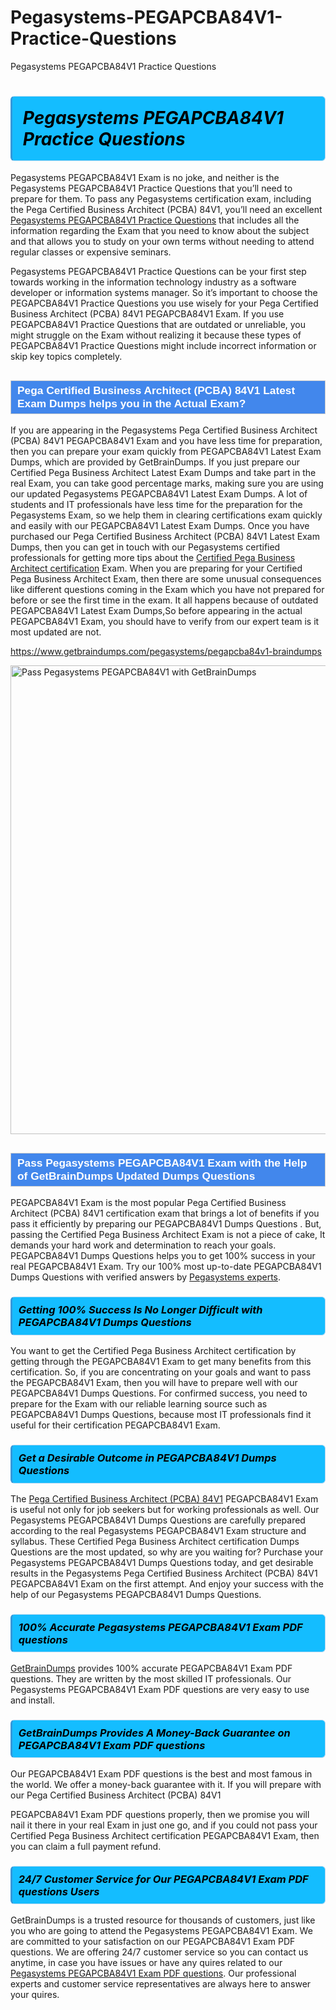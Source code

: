 # Pegasystems-PEGAPCBA84V1-Practice-Questions
Pegasystems PEGAPCBA84V1 Practice Questions
<h1><strong><span style="display: block; color: #000000; background: #14BDFF; border: 0.5px solid #AED6F1; border-left: 3px solid #3498DB; padding: .6em; border-radius: 6px;">                     <em>Pegasystems PEGAPCBA84V1 <span class="exam_variation">Practice Questions</span> </em>                </span></strong>            </h1>                        <p>Pegasystems PEGAPCBA84V1 Exam is no joke, and neither is the Pegasystems PEGAPCBA84V1 <span class="exam_variation">Practice Questions</span> that you’ll need to prepare for them. To pass any Pegasystems certification exam,             including the Pega Certified Business Architect (PCBA) 84V1, you’ll need an excellent <a href="https://www.getbraindumps.com/pegasystems/pegapcba84v1-braindumps">Pegasystems PEGAPCBA84V1 <span class="exam_variation">Practice Questions</span></a> that includes             all the information regarding the Exam that you need to know about the subject and that allows you to study on your own terms             without needing to attend regular classes or expensive seminars.</p>                        <p>Pegasystems PEGAPCBA84V1 <span class="exam_variation">Practice Questions</span> can be your first step towards working in the information technology industry as a software developer or             information systems manager. So it’s important to choose the PEGAPCBA84V1 <span class="exam_variation">Practice Questions</span> you use wisely for your             Pega Certified Business Architect (PCBA) 84V1 PEGAPCBA84V1 Exam. If you use PEGAPCBA84V1 <span class="exam_variation">Practice Questions</span>             that are outdated or unreliable, you might struggle on the Exam without realizing it because these types of PEGAPCBA84V1 <span class="exam_variation">Practice Questions</span>             might include incorrect information or skip key topics completely.</p>                        <h2 style="background: #4287ec; border: 1px solid #cccccc; padding: 5px 10px;">                <span style="color: #ffffff;">                    <span style="font-size: 11pt;">                        <span style="line-height: normal;">                            <span style="font-family: Calibri,sans-serif;">                                <strong>                                    <span style="font-size: 13.0pt;">Pega Certified Business Architect (PCBA) 84V1 <span class="exam_variation2">Latest Exam Dumps</span> helps you in the Actual Exam?</span>                                </strong>                            </span>                        </span>                    </span>                </span>            </h2>                        <p>If you are appearing in the Pegasystems Pega Certified Business Architect (PCBA) 84V1 PEGAPCBA84V1 Exam and             you have less time for preparation, then you can prepare your exam quickly from PEGAPCBA84V1 <span class="exam_variation2">Latest Exam Dumps</span>, which are provided by GetBrainDumps.             If you just prepare our Certified Pega Business Architect <span class="exam_variation2">Latest Exam Dumps</span> and take part in the real Exam, you can take good percentage marks, making sure you are             using our updated Pegasystems PEGAPCBA84V1 <span class="exam_variation2">Latest Exam Dumps</span>. A lot of students and IT professionals have less time for the preparation for the Pegasystems Exam,             so we help them in clearing certifications exam quickly and easily with our PEGAPCBA84V1 <span class="exam_variation2">Latest Exam Dumps</span>. Once you have purchased our             Pega Certified Business Architect (PCBA) 84V1 <span class="exam_variation2">Latest Exam Dumps</span>, then you can get in touch with our             Pegasystems certified professionals for getting more tips about the <a href="https://www.getbraindumps.com/pegasystems/cpba-braindumps.html">Certified Pega Business Architect certification</a> Exam. When you are preparing for your              Certified Pega Business Architect Exam, then there are some unusual consequences like different questions coming in the Exam which you have not prepared            for before or see the first time in the exam. It all happens because of outdated PEGAPCBA84V1 <span class="exam_variation2">Latest Exam Dumps</span>,So before appearing in the actual             PEGAPCBA84V1 Exam, you should have to verify from our expert team is it most updated are not.</p>                        <p><a href="https://www.getbraindumps.com/pegasystems/pegapcba84v1-braindumps">https://www.getbraindumps.com/pegasystems/pegapcba84v1-braindumps</a></p>                        <p><a href="https://www.getbraindumps.com/"><img src="https://www.getbraindumps.com/images/get-updated-exam-questions-with-discount-getbraindumps.jpg" class="postImage" alt="Pass Pegasystems PEGAPCBA84V1 with GetBrainDumps" width="750"></a></p>                            <h2 style="background: #4287ec; border: 1px solid #cccccc; padding: 5px 10px;">                <span style="color: #ffffff;">                    <span style="font-size: 11pt;">                        <span style="line-height: normal;">                            <span style="font-family: Calibri,sans-serif;">                                <strong>                                    <span style="font-size: 13.0pt;">Pass Pegasystems PEGAPCBA84V1 Exam with the Help of GetBrainDumps Updated <span class="exam_variation3">Dumps Questions</span></span>                                </strong>                            </span>                        </span>                    </span>                </span>            </h2>                        <p>PEGAPCBA84V1 Exam is the most popular Pega Certified Business Architect (PCBA) 84V1 certification exam that brings a             lot of benefits if you pass it efficiently by preparing our PEGAPCBA84V1 <span class="exam_variation3">Dumps Questions</span> . But, passing the Certified Pega Business Architect Exam is not a piece of cake,             It demands your hard work and determination to reach your goals. PEGAPCBA84V1 <span class="exam_variation3">Dumps Questions</span> helps you to get 100% success in your real PEGAPCBA84V1 Exam.             Try our 100% most up-to-date PEGAPCBA84V1 <span class="exam_variation3">Dumps Questions</span> with verified answers by <a href="https://www.getbraindumps.com/pegasystems-braindumps.html">Pegasystems experts</a>.</p>                        <h3>                <strong>                    <span style="display: block; color: #000000; background: #14BDFF; border: 0.5px solid #AED6F1; border-left: 3px solid #3498DB; padding: .6em; border-radius: 6px;">                        <em>Getting 100% Success Is No Longer Difficult with PEGAPCBA84V1 <span class="exam_variation3">Dumps Questions</span></em>                    </span>                </strong>            </h3>                        <p>You want to get the Certified Pega Business Architect certification by getting through the PEGAPCBA84V1 Exam to get many benefits from this certification.             So, if you are concentrating on your goals and want to pass the PEGAPCBA84V1 Exam, then you will have to prepare well with our PEGAPCBA84V1 <span class="exam_variation3">Dumps Questions</span>.             For confirmed success, you need to prepare for the Exam with our reliable learning source such as PEGAPCBA84V1 <span class="exam_variation3">Dumps Questions</span>, because most             IT professionals find it useful for their certification PEGAPCBA84V1 Exam.</p>                        <h3>                <strong>                    <span style="display: block; color: #000000; background: #14BDFF; border: 0.5px solid #AED6F1; border-left: 3px solid #3498DB; padding: .6em; border-radius: 6px;">                        <em>Get a Desirable Outcome in PEGAPCBA84V1 <span class="exam_variation3">Dumps Questions</span></em>                    </span>                </strong>            </h3>                        <p>The <a href="https://www.getbraindumps.com/pegasystems/pegapcba84v1-braindumps">Pega Certified Business Architect (PCBA) 84V1</a> PEGAPCBA84V1 Exam is useful not only for job seekers but             for working professionals as well. Our Pegasystems PEGAPCBA84V1 <span class="exam_variation3">Dumps Questions</span> are carefully prepared according to the real Pegasystems PEGAPCBA84V1 Exam structure and syllabus.             These Certified Pega Business Architect certification <span class="exam_variation3">Dumps Questions</span> are the most updated, so why are you waiting for? Purchase your Pegasystems PEGAPCBA84V1 <span class="exam_variation3">Dumps Questions</span> today,             and get desirable results in the Pegasystems Pega Certified Business Architect (PCBA) 84V1 PEGAPCBA84V1 Exam on the first attempt.             And enjoy your success with the help of our Pegasystems PEGAPCBA84V1 <span class="exam_variation3">Dumps Questions</span>.</p>                        <h3>                <strong>                    <span style="display: block; color: #000000; background: #14BDFF; border: 0.5px solid #AED6F1; border-left: 3px solid #3498DB; padding: .6em; border-radius: 6px;">                        <em>100% Accurate Pegasystems PEGAPCBA84V1 <span class="exam_variation4">Exam PDF questions</span></em>                    </span>                </strong>            </h3>                        <p><a href="https://www.getbraindumps.com/">GetBrainDumps</a> provides 100% accurate PEGAPCBA84V1 <span class="exam_variation4">Exam PDF questions</span>. They are written by the most skilled IT professionals.             Our Pegasystems PEGAPCBA84V1 <span class="exam_variation4">Exam PDF questions</span> are very easy to use and install.</p>                        <h3>                <strong>                    <span style="display: block; color: #000000; background: #14BDFF; border: 0.5px solid #AED6F1; border-left: 3px solid #3498DB; padding: .6em; border-radius: 6px;">                        <em>GetBrainDumps Provides A Money-Back Guarantee on  PEGAPCBA84V1 <span class="exam_variation4">Exam PDF questions</span></em>                    </span>                </strong>            </h3>                        <p>Our PEGAPCBA84V1 <span class="exam_variation4">Exam PDF questions</span> is the best and most famous in the world. We offer a money-back guarantee with it.             If you will prepare with our Pega Certified Business Architect (PCBA) 84V1</p>            <p>PEGAPCBA84V1 <span class="exam_variation4">Exam PDF questions</span> properly, then we promise you will nail it there in your real Exam in just one go, and             if you could not pass your Certified Pega Business Architect certification PEGAPCBA84V1 Exam, then you can claim a full payment refund.</p>                        <h3>                <strong>                    <span style="display: block; color: #000000; background: #14BDFF; border: 0.5px solid #AED6F1; border-left: 3px solid #3498DB; padding: .6em; border-radius: 6px;">                        <em>24/7 Customer Service for Our PEGAPCBA84V1 <span class="exam_variation4">Exam PDF questions</span> Users</em>                    </span>                </strong>            </h3>                        <p>GetBrainDumps is a trusted resource for thousands of customers, just like you who are going to attend the Pegasystems PEGAPCBA84V1 Exam.             We are committed to your satisfaction on our PEGAPCBA84V1 <span class="exam_variation4">Exam PDF questions</span>. We are offering 24/7 customer service so you can contact us anytime,             in case you have issues or have any quires related to our <a href="https://www.getbraindumps.com/pegasystems/pegapcba84v1-braindumps">Pegasystems PEGAPCBA84V1 <span class="exam_variation4">Exam PDF questions</span></a>. Our professional experts and customer service             representatives are always here to answer your quires.</p>                    
